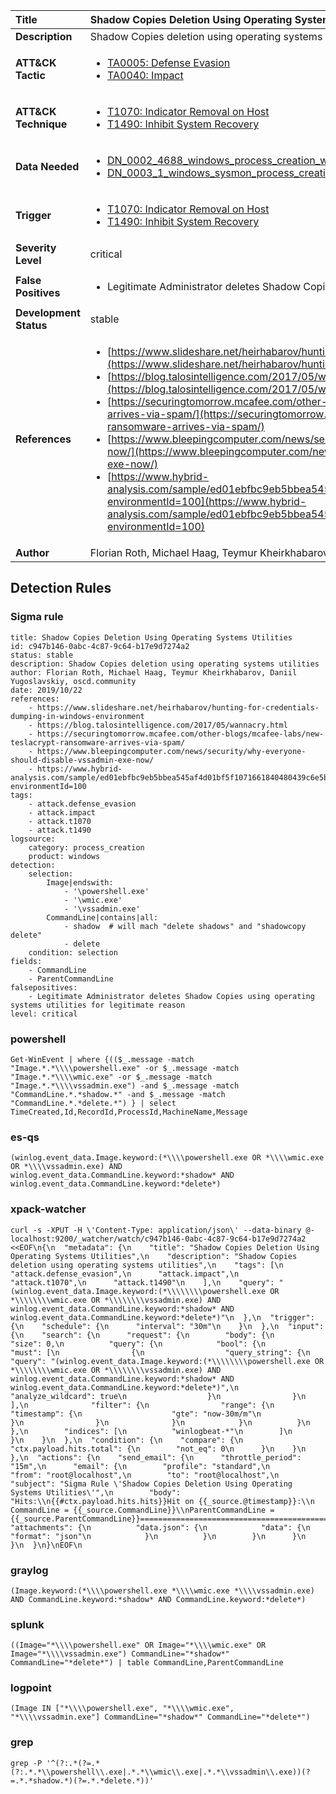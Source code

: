 | Title                    | Shadow Copies Deletion Using Operating Systems Utilities       |
|:-------------------------|:------------------|
| **Description**          | Shadow Copies deletion using operating systems utilities |
| **ATT&amp;CK Tactic**    |  <ul><li>[TA0005: Defense Evasion](https://attack.mitre.org/tactics/TA0005)</li><li>[TA0040: Impact](https://attack.mitre.org/tactics/TA0040)</li></ul>  |
| **ATT&amp;CK Technique** | <ul><li>[T1070: Indicator Removal on Host](https://attack.mitre.org/techniques/T1070)</li><li>[T1490: Inhibit System Recovery](https://attack.mitre.org/techniques/T1490)</li></ul>  |
| **Data Needed**          | <ul><li>[DN_0002_4688_windows_process_creation_with_commandline](../Data_Needed/DN_0002_4688_windows_process_creation_with_commandline.md)</li><li>[DN_0003_1_windows_sysmon_process_creation](../Data_Needed/DN_0003_1_windows_sysmon_process_creation.md)</li></ul>  |
| **Trigger**              | <ul><li>[T1070: Indicator Removal on Host](../Triggers/T1070.md)</li><li>[T1490: Inhibit System Recovery](../Triggers/T1490.md)</li></ul>  |
| **Severity Level**       | critical |
| **False Positives**      | <ul><li>Legitimate Administrator deletes Shadow Copies using operating systems utilities for legitimate reason</li></ul>  |
| **Development Status**   | stable |
| **References**           | <ul><li>[https://www.slideshare.net/heirhabarov/hunting-for-credentials-dumping-in-windows-environment](https://www.slideshare.net/heirhabarov/hunting-for-credentials-dumping-in-windows-environment)</li><li>[https://blog.talosintelligence.com/2017/05/wannacry.html](https://blog.talosintelligence.com/2017/05/wannacry.html)</li><li>[https://securingtomorrow.mcafee.com/other-blogs/mcafee-labs/new-teslacrypt-ransomware-arrives-via-spam/](https://securingtomorrow.mcafee.com/other-blogs/mcafee-labs/new-teslacrypt-ransomware-arrives-via-spam/)</li><li>[https://www.bleepingcomputer.com/news/security/why-everyone-should-disable-vssadmin-exe-now/](https://www.bleepingcomputer.com/news/security/why-everyone-should-disable-vssadmin-exe-now/)</li><li>[https://www.hybrid-analysis.com/sample/ed01ebfbc9eb5bbea545af4d01bf5f1071661840480439c6e5babe8e080e41aa?environmentId=100](https://www.hybrid-analysis.com/sample/ed01ebfbc9eb5bbea545af4d01bf5f1071661840480439c6e5babe8e080e41aa?environmentId=100)</li></ul>  |
| **Author**               | Florian Roth, Michael Haag, Teymur Kheirkhabarov, Daniil Yugoslavskiy, oscd.community |


## Detection Rules

### Sigma rule

```
title: Shadow Copies Deletion Using Operating Systems Utilities
id: c947b146-0abc-4c87-9c64-b17e9d7274a2
status: stable
description: Shadow Copies deletion using operating systems utilities
author: Florian Roth, Michael Haag, Teymur Kheirkhabarov, Daniil Yugoslavskiy, oscd.community
date: 2019/10/22
references:
    - https://www.slideshare.net/heirhabarov/hunting-for-credentials-dumping-in-windows-environment
    - https://blog.talosintelligence.com/2017/05/wannacry.html
    - https://securingtomorrow.mcafee.com/other-blogs/mcafee-labs/new-teslacrypt-ransomware-arrives-via-spam/
    - https://www.bleepingcomputer.com/news/security/why-everyone-should-disable-vssadmin-exe-now/
    - https://www.hybrid-analysis.com/sample/ed01ebfbc9eb5bbea545af4d01bf5f1071661840480439c6e5babe8e080e41aa?environmentId=100
tags:
    - attack.defense_evasion
    - attack.impact
    - attack.t1070
    - attack.t1490
logsource:
    category: process_creation
    product: windows
detection:
    selection:
        Image|endswith:
            - '\powershell.exe'
            - '\wmic.exe'
            - '\vssadmin.exe'
        CommandLine|contains|all:
            - shadow  # will mach "delete shadows" and "shadowcopy delete"
            - delete
    condition: selection
fields:
    - CommandLine
    - ParentCommandLine
falsepositives:
    - Legitimate Administrator deletes Shadow Copies using operating systems utilities for legitimate reason
level: critical

```





### powershell
    
```
Get-WinEvent | where {(($_.message -match "Image.*.*\\\\powershell.exe" -or $_.message -match "Image.*.*\\\\wmic.exe" -or $_.message -match "Image.*.*\\\\vssadmin.exe") -and $_.message -match "CommandLine.*.*shadow.*" -and $_.message -match "CommandLine.*.*delete.*") } | select TimeCreated,Id,RecordId,ProcessId,MachineName,Message
```


### es-qs
    
```
(winlog.event_data.Image.keyword:(*\\\\powershell.exe OR *\\\\wmic.exe OR *\\\\vssadmin.exe) AND winlog.event_data.CommandLine.keyword:*shadow* AND winlog.event_data.CommandLine.keyword:*delete*)
```


### xpack-watcher
    
```
curl -s -XPUT -H \'Content-Type: application/json\' --data-binary @- localhost:9200/_watcher/watch/c947b146-0abc-4c87-9c64-b17e9d7274a2 <<EOF\n{\n  "metadata": {\n    "title": "Shadow Copies Deletion Using Operating Systems Utilities",\n    "description": "Shadow Copies deletion using operating systems utilities",\n    "tags": [\n      "attack.defense_evasion",\n      "attack.impact",\n      "attack.t1070",\n      "attack.t1490"\n    ],\n    "query": "(winlog.event_data.Image.keyword:(*\\\\\\\\powershell.exe OR *\\\\\\\\wmic.exe OR *\\\\\\\\vssadmin.exe) AND winlog.event_data.CommandLine.keyword:*shadow* AND winlog.event_data.CommandLine.keyword:*delete*)"\n  },\n  "trigger": {\n    "schedule": {\n      "interval": "30m"\n    }\n  },\n  "input": {\n    "search": {\n      "request": {\n        "body": {\n          "size": 0,\n          "query": {\n            "bool": {\n              "must": [\n                {\n                  "query_string": {\n                    "query": "(winlog.event_data.Image.keyword:(*\\\\\\\\powershell.exe OR *\\\\\\\\wmic.exe OR *\\\\\\\\vssadmin.exe) AND winlog.event_data.CommandLine.keyword:*shadow* AND winlog.event_data.CommandLine.keyword:*delete*)",\n                    "analyze_wildcard": true\n                  }\n                }\n              ],\n              "filter": {\n                "range": {\n                  "timestamp": {\n                    "gte": "now-30m/m"\n                  }\n                }\n              }\n            }\n          }\n        },\n        "indices": [\n          "winlogbeat-*"\n        ]\n      }\n    }\n  },\n  "condition": {\n    "compare": {\n      "ctx.payload.hits.total": {\n        "not_eq": 0\n      }\n    }\n  },\n  "actions": {\n    "send_email": {\n      "throttle_period": "15m",\n      "email": {\n        "profile": "standard",\n        "from": "root@localhost",\n        "to": "root@localhost",\n        "subject": "Sigma Rule \'Shadow Copies Deletion Using Operating Systems Utilities\'",\n        "body": "Hits:\\n{{#ctx.payload.hits.hits}}Hit on {{_source.@timestamp}}:\\n      CommandLine = {{_source.CommandLine}}\\nParentCommandLine = {{_source.ParentCommandLine}}================================================================================\\n{{/ctx.payload.hits.hits}}",\n        "attachments": {\n          "data.json": {\n            "data": {\n              "format": "json"\n            }\n          }\n        }\n      }\n    }\n  }\n}\nEOF\n
```


### graylog
    
```
(Image.keyword:(*\\\\powershell.exe *\\\\wmic.exe *\\\\vssadmin.exe) AND CommandLine.keyword:*shadow* AND CommandLine.keyword:*delete*)
```


### splunk
    
```
((Image="*\\\\powershell.exe" OR Image="*\\\\wmic.exe" OR Image="*\\\\vssadmin.exe") CommandLine="*shadow*" CommandLine="*delete*") | table CommandLine,ParentCommandLine
```


### logpoint
    
```
(Image IN ["*\\\\powershell.exe", "*\\\\wmic.exe", "*\\\\vssadmin.exe"] CommandLine="*shadow*" CommandLine="*delete*")
```


### grep
    
```
grep -P '^(?:.*(?=.*(?:.*.*\\powershell\\.exe|.*.*\\wmic\\.exe|.*.*\\vssadmin\\.exe))(?=.*.*shadow.*)(?=.*.*delete.*))'
```



